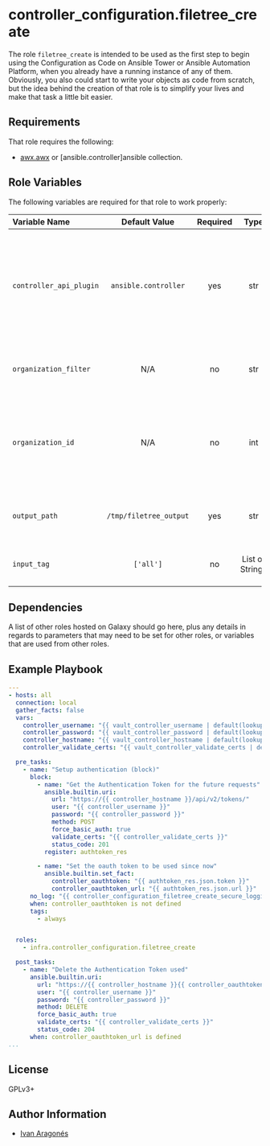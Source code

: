 # controller_configuration.filetree_create

The role `filetree_create` is intended to be used as the first step to begin using the Configuration as Code on Ansible Tower or Ansible Automation Platform, when you already have a running instance of any of them. Obviously, you also could start to write your objects as code from scratch, but the idea behind the creation of that role is to simplify your lives and make that task a little bit easier.

## Requirements

That role requires the following:

- [awx.awx](https://docs.ansible.com/ansible/latest/collections/awx/awx/index.html) or [ansible.controller]ansible collection.

## Role Variables

The following variables are required for that role to work properly:

| Variable Name | Default Value | Required | Type | Description |
| :------------ | :-----------: | :------: | :------: | :---------- |
| `controller_api_plugin` | `ansible.controller` | yes | str | Full path for the controller_api_plugin to be used. <br/> Can have two possible values: <br/>&nbsp;&nbsp;- awx.awx.controller_api             # For the community Collection version <br/>&nbsp;&nbsp;- ansible.controller.controller_api  # For the Red Hat Certified Collection version|
| `organization_filter` | N/A | no | str | Exports only the objects belonging to the specified organization (applies to all the objects that can be assigned to an organization). |
| `organization_id` | N/A | no | int | Alternative to `organization_filter`, but specifiying the current organization's ID to filter by. Exports only the objects belonging to the specified organization (applies to all the objects that can be assigned to an organization). |
| `output_path` | `/tmp/filetree_output` | yes | str | The path to the output directory where all the generated `yaml` files with the corresponding Objects as code will be written to. |
| `input_tag` | `['all']` | no | List of Strings | The tags which are applied to the 'sub-roles'. If 'all' is in the list (the default value) then all roles will be called. |

## Dependencies

A list of other roles hosted on Galaxy should go here, plus any details in regards to parameters that may need to be set for other roles, or variables that are used from other roles.

## Example Playbook

```yaml
---
- hosts: all
  connection: local
  gather_facts: false
  vars:
    controller_username: "{{ vault_controller_username | default(lookup('env', 'CONTROLLER_USERNAME')) }}"
    controller_password: "{{ vault_controller_password | default(lookup('env', 'CONTROLLER_PASSWORD')) }}"
    controller_hostname: "{{ vault_controller_hostname | default(lookup('env', 'CONTROLLER_HOST')) }}"
    controller_validate_certs: "{{ vault_controller_validate_certs | default(lookup('env', 'CONTROLLER_VERIFY_SSL')) }}"

  pre_tasks:
    - name: "Setup authentication (block)"
      block:
        - name: "Get the Authentication Token for the future requests"
          ansible.builtin.uri:
            url: "https://{{ controller_hostname }}/api/v2/tokens/"
            user: "{{ controller_username }}"
            password: "{{ controller_password }}"
            method: POST
            force_basic_auth: true
            validate_certs: "{{ controller_validate_certs }}"
            status_code: 201
          register: authtoken_res

        - name: "Set the oauth token to be used since now"
          ansible.builtin.set_fact:
            controller_oauthtoken: "{{ authtoken_res.json.token }}"
            controller_oauthtoken_url: "{{ authtoken_res.json.url }}"
      no_log: "{{ controller_configuration_filetree_create_secure_logging | default('false') }}"
      when: controller_oauthtoken is not defined
      tags:
        - always


  roles:
    - infra.controller_configuration.filetree_create

  post_tasks:
    - name: "Delete the Authentication Token used"
      ansible.builtin.uri:
        url: "https://{{ controller_hostname }}{{ controller_oauthtoken_url }}"
        user: "{{ controller_username }}"
        password: "{{ controller_password }}"
        method: DELETE
        force_basic_auth: true
        validate_certs: "{{ controller_validate_certs }}"
        status_code: 204
      when: controller_oauthtoken_url is defined
...
```

## License

GPLv3+

## Author Information

- [Ivan Aragonés](https://github.com/ivarmu)
